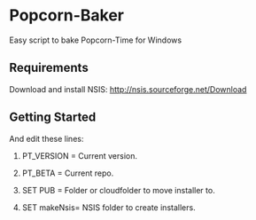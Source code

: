 Popcorn-Baker
=============

Easy script to bake Popcorn-Time for Windows

Requirements
------------
Download and install NSIS: http://nsis.sourceforge.net/Download

Getting Started
---------------
And edit these lines:

1. PT_VERSION = Current version.

2. PT_BETA = Current repo.

3. SET PUB = Folder or cloudfolder to move installer to.

4. SET makeNsis= NSIS folder to create installers.


